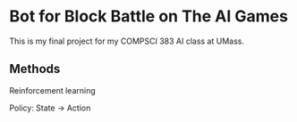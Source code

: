 # Bot for Block Battle on The AI Games

This is my final project for my COMPSCI 383 AI class at UMass.



## Methods

Reinforcement learning

Policy: State -> Action

 
